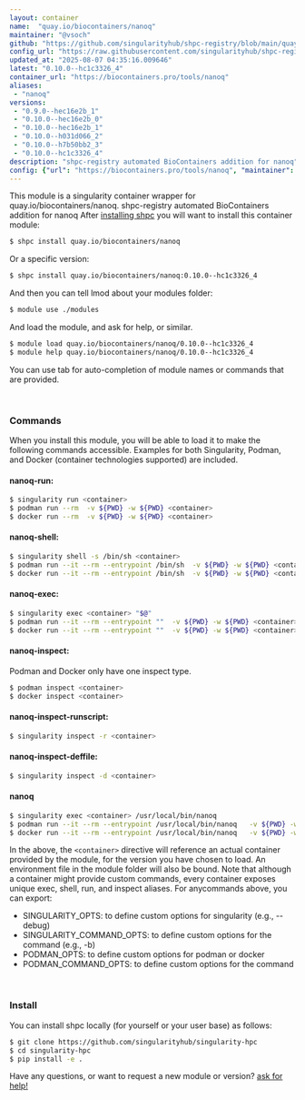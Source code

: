 ```yaml
---
layout: container
name:  "quay.io/biocontainers/nanoq"
maintainer: "@vsoch"
github: "https://github.com/singularityhub/shpc-registry/blob/main/quay.io/biocontainers/nanoq/container.yaml"
config_url: "https://raw.githubusercontent.com/singularityhub/shpc-registry/main/quay.io/biocontainers/nanoq/container.yaml"
updated_at: "2025-08-07 04:35:16.009646"
latest: "0.10.0--hc1c3326_4"
container_url: "https://biocontainers.pro/tools/nanoq"
aliases:
 - "nanoq"
versions:
 - "0.9.0--hec16e2b_1"
 - "0.10.0--hec16e2b_0"
 - "0.10.0--hec16e2b_1"
 - "0.10.0--h031d066_2"
 - "0.10.0--h7b50bb2_3"
 - "0.10.0--hc1c3326_4"
description: "shpc-registry automated BioContainers addition for nanoq"
config: {"url": "https://biocontainers.pro/tools/nanoq", "maintainer": "@vsoch", "description": "shpc-registry automated BioContainers addition for nanoq", "latest": {"0.10.0--hc1c3326_4": "sha256:86e6f65c7a0c8e626511c7608de484c0bcfa418f3bd39af12250fe61c02b0fdb"}, "tags": {"0.9.0--hec16e2b_1": "sha256:af189ba24d7292e77f3d429517685f4b5e2a711f9213bc1c0dfa29da1af9b5a7", "0.10.0--hec16e2b_0": "sha256:1a9bb37e76388dd2bb3eb339bd693db4491c21e0c5439277ef99fa86ff6dd322", "0.10.0--hec16e2b_1": "sha256:7395468f267fb5771465ecb3b69f56f06737d7944d92f098295a3086f0dc159e", "0.10.0--h031d066_2": "sha256:e3f7fc6e04ed0b2ae8753264c9898d981f798ada6a41689bf788e40824816ae4", "0.10.0--h7b50bb2_3": "sha256:7c0aa2de42c1f3e70177a5e2136d7cb051c4d6897abaa834144c33f7f3f5bed3", "0.10.0--hc1c3326_4": "sha256:86e6f65c7a0c8e626511c7608de484c0bcfa418f3bd39af12250fe61c02b0fdb"}, "docker": "quay.io/biocontainers/nanoq", "aliases": {"nanoq": "/usr/local/bin/nanoq"}}
---
```


This module is a singularity container wrapper for quay.io/biocontainers/nanoq.
shpc-registry automated BioContainers addition for nanoq
After [installing shpc](#install) you will want to install this container module:


```bash
$ shpc install quay.io/biocontainers/nanoq
```

Or a specific version:

```bash
$ shpc install quay.io/biocontainers/nanoq:0.10.0--hc1c3326_4
```

And then you can tell lmod about your modules folder:

```bash
$ module use ./modules
```

And load the module, and ask for help, or similar.

```bash
$ module load quay.io/biocontainers/nanoq/0.10.0--hc1c3326_4
$ module help quay.io/biocontainers/nanoq/0.10.0--hc1c3326_4
```

You can use tab for auto-completion of module names or commands that are provided.

<br>

### Commands

When you install this module, you will be able to load it to make the following commands accessible.
Examples for both Singularity, Podman, and Docker (container technologies supported) are included.

#### nanoq-run:

```bash
$ singularity run <container>
$ podman run --rm  -v ${PWD} -w ${PWD} <container>
$ docker run --rm  -v ${PWD} -w ${PWD} <container>
```

#### nanoq-shell:

```bash
$ singularity shell -s /bin/sh <container>
$ podman run --it --rm --entrypoint /bin/sh  -v ${PWD} -w ${PWD} <container>
$ docker run --it --rm --entrypoint /bin/sh  -v ${PWD} -w ${PWD} <container>
```

#### nanoq-exec:

```bash
$ singularity exec <container> "$@"
$ podman run --it --rm --entrypoint ""  -v ${PWD} -w ${PWD} <container> "$@"
$ docker run --it --rm --entrypoint ""  -v ${PWD} -w ${PWD} <container> "$@"
```

#### nanoq-inspect:

Podman and Docker only have one inspect type.

```bash
$ podman inspect <container>
$ docker inspect <container>
```

#### nanoq-inspect-runscript:

```bash
$ singularity inspect -r <container>
```

#### nanoq-inspect-deffile:

```bash
$ singularity inspect -d <container>
```


#### nanoq

```bash
$ singularity exec <container> /usr/local/bin/nanoq
$ podman run --it --rm --entrypoint /usr/local/bin/nanoq   -v ${PWD} -w ${PWD} <container> -c " $@"
$ docker run --it --rm --entrypoint /usr/local/bin/nanoq   -v ${PWD} -w ${PWD} <container> -c " $@"
```



In the above, the `<container>` directive will reference an actual container provided
by the module, for the version you have chosen to load. An environment file in the
module folder will also be bound. Note that although a container
might provide custom commands, every container exposes unique exec, shell, run, and
inspect aliases. For anycommands above, you can export:

 - SINGULARITY_OPTS: to define custom options for singularity (e.g., --debug)
 - SINGULARITY_COMMAND_OPTS: to define custom options for the command (e.g., -b)
 - PODMAN_OPTS: to define custom options for podman or docker
 - PODMAN_COMMAND_OPTS: to define custom options for the command

<br>

### Install

You can install shpc locally (for yourself or your user base) as follows:

```bash
$ git clone https://github.com/singularityhub/singularity-hpc
$ cd singularity-hpc
$ pip install -e .
```

Have any questions, or want to request a new module or version? [ask for help!](https://github.com/singularityhub/singularity-hpc/issues)